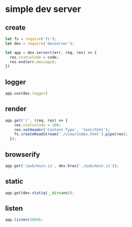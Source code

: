simple dev server
=================
## create

``` js
let fs = require('fs');
let dev = require('devserver');

let app = dev.server((err, req, res) => {
  res.statusCode = code;
  res.end(err.message);
})
```

## logger

``` js
app.use(dev.logger)

```

## render

``` js
app.get('/', (req, res) => {
    res.statusCode = 200;
    res.setHeader('Content-Type', 'text/html');
    fs.createReadStream('./view/index.html').pipe(res);
  });

```

## browserify

``` js
app.get('/pub/main.js', dev.brws('./pub/main.js'));


```

## static

``` js
app.get(dev.statiq(__dirname));

```

## listen

``` js
app.listen(3000);
```